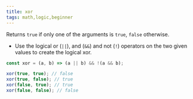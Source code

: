 ```yaml
---
title: xor
tags: math,logic,beginner
---
```


Returns `true` if only one of the arguments is `true`, `false` otherwise.

- Use the logical or (`||`), and (`&&`) and not (`!`) operators on the two given values to create the logical xor.

```js
const xor = (a, b) => (a || b) && !(a && b);
```

```js
xor(true, true); // false
xor(true, false); // true
xor(false, true); // true
xor(false, false); // false
```
